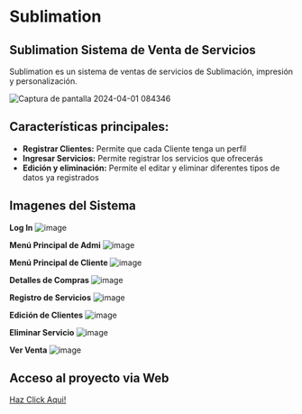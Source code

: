 # Sublimation

## Sublimation Sistema de Venta de Servicios

Sublimation es un sistema de ventas de servicios de Sublimación, impresión y personalización.

![Captura de pantalla 2024-04-01 084346](https://github.com/Robelin09/Sublimation/assets/139933319/c39cbade-b25e-4eec-9b1f-d0548fa1c044)

## Características principales:

- **Registrar Clientes:** Permite que cada Cliente tenga un perfil 
- **Ingresar Servicios:** Permite registrar los servicios que ofrecerás
- **Edición y eliminación:** Permite el editar y eliminar diferentes tipos de datos ya registrados

## Imagenes del Sistema

**Log In**
![image](https://github.com/Robelin09/Sublimation/assets/139933319/b7924c15-1dab-412a-b4cd-66c8eb533fa5)

**Menú Principal de Admi**
![image](https://github.com/Robelin09/Sublimation/assets/139933319/19151c57-a36f-4655-b031-ec6a5b610bd6)

**Menú Principal de Cliente**
![image](https://github.com/Robelin09/Sublimation/assets/139933319/0178a637-4524-4588-89ed-232f7e5fe06b)

**Detalles de Compras**
![image](https://github.com/Robelin09/Sublimation/assets/139933319/30b2458f-8298-4716-bddf-c742309997df)

**Registro de Servicios**
![image](https://github.com/Robelin09/Sublimation/assets/139933319/b6306c44-44fd-4cc8-b16d-75b254a071f2)

**Edición de Clientes**
![image](https://github.com/Robelin09/Sublimation/assets/139933319/fbc069b5-cb92-4fe2-b899-e5bb50daad1f)

**Eliminar Servicio**
![image](https://github.com/Robelin09/Sublimation/assets/139933319/cb51880d-c0e9-4a6c-a025-dcb07a3b590c)

**Ver Venta**
![image](https://github.com/Robelin09/Sublimation/assets/139933319/0e695829-c5ec-475e-80cb-7f33b86895ca)


## Acceso al proyecto via Web
[Haz Click Aqui!](https://sublimation-pf.azurewebsites.net/)

